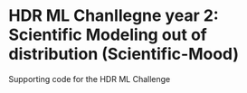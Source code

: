 # HDR ML Chanllegne year 2: Scientific Modeling out of distribution (Scientific-Mood)

Supporting code for the HDR ML Challenge